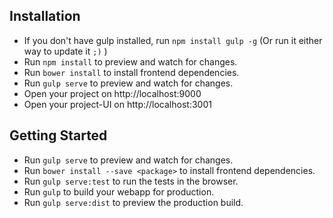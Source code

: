 ## Installation

- If you don't have gulp installed, run `npm install gulp -g` (Or run it either way to update it `;)` )
- Run `npm install` to preview and watch for changes.
- Run `bower install` to install frontend dependencies.
- Run `gulp serve` to preview and watch for changes. 
- Open your project on http://localhost:9000 
- Open your project-UI on http://localhost:3001

## Getting Started

- Run `gulp serve` to preview and watch for changes.
- Run `bower install --save <package>` to install frontend dependencies.
- Run `gulp serve:test` to run the tests in the browser.
- Run `gulp` to build your webapp for production.
- Run `gulp serve:dist` to preview the production build.

